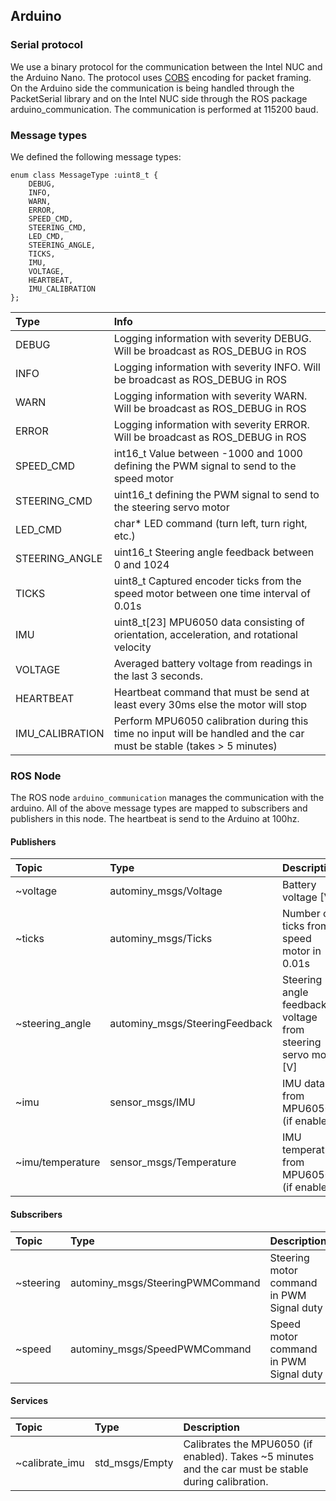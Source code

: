 ## Arduino

### Serial protocol
We use a binary protocol for the communication between the Intel NUC and the Arduino Nano. The protocol uses [COBS](https://en.wikipedia.org/wiki/Consistent_Overhead_Byte_Stuffing) encoding for packet framing.
On the Arduino side the communication is being handled through the PacketSerial library and on the Intel NUC side through the ROS package arduino_communication. The communication is performed at 115200 baud.

### Message types
We defined the following message types:

```
enum class MessageType :uint8_t {
    DEBUG,
    INFO,
    WARN,
    ERROR,
    SPEED_CMD,
    STEERING_CMD,
    LED_CMD,
    STEERING_ANGLE,
    TICKS,
    IMU,
    VOLTAGE,
    HEARTBEAT,
    IMU_CALIBRATION
};
```

| Type            | Info                                                                                                                 |
|:----------------|:---------------------------------------------------------------------------------------------------------------------|
| DEBUG           | Logging information with severity DEBUG. Will be broadcast as ROS_DEBUG in ROS                                       |
| INFO            | Logging information with severity INFO. Will be broadcast as ROS_DEBUG in ROS                                        |
| WARN            | Logging information with severity WARN. Will be broadcast as ROS_DEBUG in ROS                                        |
| ERROR           | Logging information with severity ERROR. Will be broadcast as ROS_DEBUG in ROS                                       |
| SPEED_CMD       | int16_t Value between -1000 and 1000 defining the PWM signal to send to the speed motor                              |
| STEERING_CMD    | uint16_t defining the PWM signal to send to the steering servo motor                                                 |
| LED_CMD         | char* LED command (turn left, turn right, etc.)                                                                      |
| STEERING_ANGLE  | uint16_t Steering angle feedback between 0 and 1024                                                                  |
| TICKS           | uint8_t Captured encoder ticks from the speed motor between one time interval of 0.01s                               |
| IMU             | uint8_t\[23\] MPU6050 data consisting of orientation, acceleration, and rotational velocity                          |
| VOLTAGE         | Averaged battery voltage from readings in the last 3 seconds.                                                        |
| HEARTBEAT       | Heartbeat command that must be send at least every 30ms else the motor will stop                                     |
| IMU_CALIBRATION | Perform MPU6050 calibration during this time no input will be handled and the car must be stable (takes > 5 minutes) |


### ROS Node
The ROS node `arduino_communication` manages the communication with the arduino. All of the above message types are mapped to subscribers and publishers in this node. The heartbeat is send to the Arduino at 100hz.

#### Publishers
| Topic            | Type                           | Description                                                     |
|:-----------------|:-------------------------------|:----------------------------------------------------------------|
| ~voltage         | autominy_msgs/Voltage          | Battery voltage \[V\]                                           |
| ~ticks           | autominy_msgs/Ticks            | Number of ticks from speed motor in 0.01s                       |
| ~steering_angle  | autominy_msgs/SteeringFeedback | Steering angle feedback voltage from steering servo motor \[V\] |
| ~imu             | sensor_msgs/IMU                | IMU data from MPU6050 (if enabled)                              |
| ~imu/temperature | sensor_msgs/Temperature        | IMU temperature from MPU6050 (if enabled)                       |

#### Subscribers
| Topic     | Type                             | Description                               |
|:----------|:---------------------------------|:------------------------------------------|
| ~steering | autominy_msgs/SteeringPWMCommand | Steering motor command in PWM Signal duty |
| ~speed    | autominy_msgs/SpeedPWMCommand    | Speed motor command in PWM Signal duty    |

#### Services
| Topic          | Type           | Description                                                                                          |
|:---------------|:---------------|:-----------------------------------------------------------------------------------------------------|
| ~calibrate_imu | std_msgs/Empty | Calibrates the MPU6050 (if enabled). Takes ~5 minutes and the car must be stable during calibration. |
